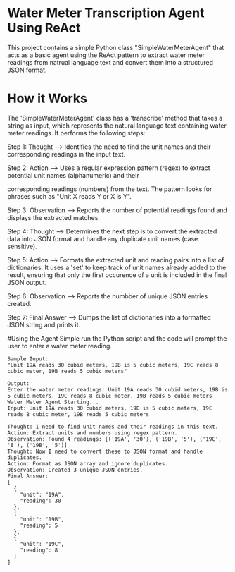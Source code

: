 # Water Meter Transcription Agent Using ReAct
This project contains a simple Python class "SimpleWaterMeterAgent" that acts as a basic agent using the ReAct pattern to extract water meter readings from natrual language text and convert them into a structured JSON format.

# How it Works
The 'SimpleWaterMeterAgent' class has a 'transcribe' method that takes a string as input, which represents the natural language text containing water meter readings. It performs the following steps:

Step 1: Thought --> Identifies the need to find the unit names and their corresponding readings in the input text.

Step 2: Action --> Uses a regular expression pattern (regex) to extract potential unit names (alphanumeric) and their

corresponding readings (numbers) from the text. The pattern looks for phrases such as "Unit X reads Y or X is Y".

Step 3: Observation --> Reports the number of potential readings found and displays the extracted matches.

Step 4: Thought --> Determines the next step is to convert the extracted data into JSON format and handle any duplicate unit names (case sensitive).

Step 5: Action --> Formats the extracted unit and reading pairs into a list of dictionaries. It uses a 'set' to keep track of unit names already added to the result, ensuring that only the first occurence of a unit is included in the final JSON output.

Step 6: Observation --> Reports the numbber of unique JSON entries created.

Step 7: Final Answer --> Dumps the list of dictionaries into a formatted JSON string and prints it.


#Using the Agent
Simple run the Python script and the code will prompt the user to enter a water meter reading.
```
Sample Input:
"Unit 19A reads 30 cubid meters, 19B is 5 cubic meters, 19C reads 8 cubic meter, 19B reads 5 cubic meters"
```
```
Output:
Enter the water meter readings: Unit 19A reads 30 cubid meters, 19B is 5 cubic meters, 19C reads 8 cubic meter, 19B reads 5 cubic meters
Water Meter Agent Starting...
Input: Unit 19A reads 30 cubid meters, 19B is 5 cubic meters, 19C reads 8 cubic meter, 19B reads 5 cubic meters

Thought: I need to find unit names and their readings in this text.
Action: Extract units and numbers using regex pattern.
Observation: Found 4 readings: [('19A', '30'), ('19B', '5'), ('19C', '8'), ('19B', '5')]
Thought: Now I need to convert these to JSON format and handle duplicates.
Action: Format as JSON array and ignore duplicates.
Observation: Created 3 unique JSON entries.
Final Answer:
[
  {
    "unit": "19A",
    "reading": 30
  },
  {
    "unit": "19B",
    "reading": 5
  },
  {
    "unit": "19C",
    "reading": 8
  }
]
```
